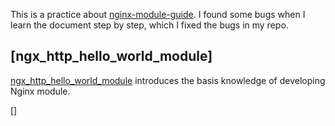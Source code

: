 This is a practice about [nginx-module-guide](https://tejgop.github.io/nginx-module-guide/#using-the-module). I found some bugs when I learn the document step by step, which I fixed the bugs in my repo.

## [ngx_http_hello_world_module]

[ngx_http_hello_world_module](./ngx_http_hello_world_module/README.md) introduces the basis knowledge of developing Nginx module.

[]
